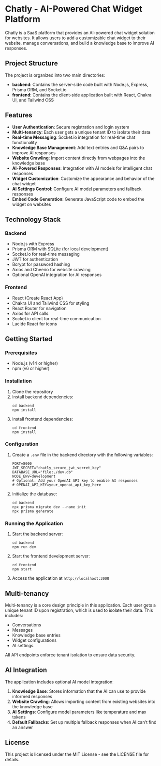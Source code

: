 # Chatly - AI-Powered Chat Widget Platform

Chatly is a SaaS platform that provides an AI-powered chat widget solution for websites. It allows users to add a customizable chat widget to their website, manage conversations, and build a knowledge base to improve AI responses.

## Project Structure

The project is organized into two main directories:

- **backend**: Contains the server-side code built with Node.js, Express, Prisma ORM, and Socket.io
- **frontend**: Contains the client-side application built with React, Chakra UI, and Tailwind CSS

## Features

- **User Authentication**: Secure registration and login system
- **Multi-tenancy**: Each user gets a unique tenant ID to isolate their data
- **Real-time Messaging**: Socket.io integration for real-time chat functionality
- **Knowledge Base Management**: Add text entries and Q&A pairs to improve AI responses
- **Website Crawling**: Import content directly from webpages into the knowledge base
- **AI-Powered Responses**: Integration with AI models for intelligent chat responses
- **Widget Customization**: Customize the appearance and behavior of the chat widget
- **AI Settings Control**: Configure AI model parameters and fallback responses
- **Embed Code Generation**: Generate JavaScript code to embed the widget on websites

## Technology Stack

### Backend
- Node.js with Express
- Prisma ORM with SQLite (for local development)
- Socket.io for real-time messaging
- JWT for authentication
- Bcrypt for password hashing
- Axios and Cheerio for website crawling
- Optional OpenAI integration for AI responses

### Frontend
- React (Create React App)
- Chakra UI and Tailwind CSS for styling
- React Router for navigation
- Axios for API calls
- Socket.io client for real-time communication
- Lucide React for icons

## Getting Started

### Prerequisites
- Node.js (v14 or higher)
- npm (v6 or higher)

### Installation

1. Clone the repository
2. Install backend dependencies:
   ```
   cd backend
   npm install
   ```
3. Install frontend dependencies:
   ```
   cd frontend
   npm install
   ```

### Configuration

1. Create a `.env` file in the backend directory with the following variables:
   ```
   PORT=8000
   JWT_SECRET="chatly_secure_jwt_secret_key"
   DATABASE_URL="file:./dev.db"
   NODE_ENV=development
   # Optional: Add your OpenAI API key to enable AI responses
   # OPENAI_API_KEY=your_openai_api_key_here
   ```

2. Initialize the database:
   ```
   cd backend
   npx prisma migrate dev --name init
   npx prisma generate
   ```

### Running the Application

1. Start the backend server:
   ```
   cd backend
   npm run dev
   ```

2. Start the frontend development server:
   ```
   cd frontend
   npm start
   ```

3. Access the application at `http://localhost:3000`

## Multi-tenancy

Multi-tenancy is a core design principle in this application. Each user gets a unique tenant ID upon registration, which is used to isolate their data. This includes:

- Conversations
- Messages
- Knowledge base entries
- Widget configurations
- AI settings

All API endpoints enforce tenant isolation to ensure data security.

## AI Integration

The application includes optional AI model integration:

1. **Knowledge Base**: Stores information that the AI can use to provide informed responses
2. **Website Crawling**: Allows importing content from existing websites into the knowledge base
3. **AI Settings**: Configure model parameters like temperature and max tokens
4. **Default Fallbacks**: Set up multiple fallback responses when AI can't find an answer

## License

This project is licensed under the MIT License - see the LICENSE file for details. 